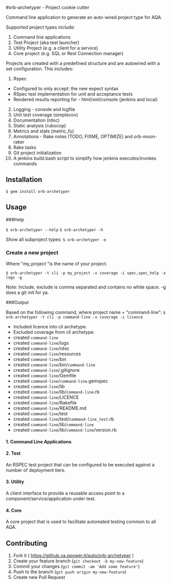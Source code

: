 #orb-archetyper - Project cookie cutter

Command line application to generate an auto-wired project type for AQA. 

Supported project types include:
1. Command line applications
2. Test Project (aka test launcher)
3. Utility Project (e.g. a client for a service)
4. Core project (e.g. SQL or Rest Connection manager) 

Projects are created with a predefined structure and are autowired with a set configuration.
This includes:

1. Rspec
 + Configured to only accept: the new expect syntax
 + RSpec test implementation for unit and acceptance tests
 + Rendered results reporting for - html/xml/console (jenkins and local)
2. Logging - console and logfile
3. Unit test coverage (simplecov)
4. Documentation (rdoc)
5. Static analysis (rubocop)
6. Metrics and stats (metric_fu)
7. Annotations - Rake notes (TODO, FIXME, OPTIMIZE) and orb-moon-raker
8. Rake tasks
9. Git project initialization
10. A jenkins build.bash script to simplify how jenkins executes/invokes commands

## Installation
 	
`$ gem install orb-archetyper`

## Usage

###Help

`$ orb-archetyper --help`
`$ orb-archetyper -h`

Show all subproject types:
`$ orb-archetyper -e`

### Create a new project
Where "my_project "is the name of your project.

`$ orb-archetyper -t cli -p my_project -x coverage -i spec,spec_help -x logs -g`

Note: Include, exclude is comma separated and contains no white space.
-g does a git init for ya.

###Output

Based on the following command, where project name = "command-line":
`$ orb-archetyper -t cli -p command-line -x coverage -i licence`

* Included licence into cli archetype.
* Excluded coverage from cli archetype.
* created `command-line`
* created `command-line`/logs
* created `command-line`/rdoc
* created `command-line`/resources
* created `command-line`/bin
* created `command-line`/bin/`command-line`
* created `command-line`/.gitignore
* created `command-line`/Gemfile
* created `command-line`/`command-line`.gemspec
* created `command-line`/lib
* created `command-line`/lib/`command-line`.rb
* created `command-line`/LICENCE
* created `command-line`/Rakefile
* created `command-line`/README.md
* created `command-line`/test
* created `command-line`/test/`command-line_test`.rb
* created `command-line`/lib/`command-line`
* created `command-line`/lib/`command-line`/version.rb
  

#### 1. Command Line Applications

#### 2. Test
An RSPEC test project that can be configured to be executed against a number of deployment tiers.

#### 3. Utility
A client interface to provide a reusable access point to a component/service/application under test.

#### 4. Core 
A core project that is used to facilitate automated testing common to all AQA. 

## Contributing

1. Fork it ( https://github.va.opower.it/auto/orb-archetyper )
2. Create your feature branch (`git checkout -b my-new-feature`)
3. Commit your changes (`git commit -am 'Add some feature'`)
4. Push to the branch (`git push origin my-new-feature`)
5. Create new Pull Request
